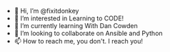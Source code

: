 - 👋 Hi, I’m @fixitdonkey
- 👀 I’m interested in Learning to CODE!
- 🌱 I’m currently learning With Dan Cowden
- 💞️ I’m looking to collaborate on Ansible and Python
- 📫 How to reach me, you don't. I reach you!

<!---
fixitdonkey/fixitdonkey is a ✨ special ✨ repository because its `README.md` (this file) appears on your GitHub profile.
You can click the Preview link to take a look at your changes.
--->
